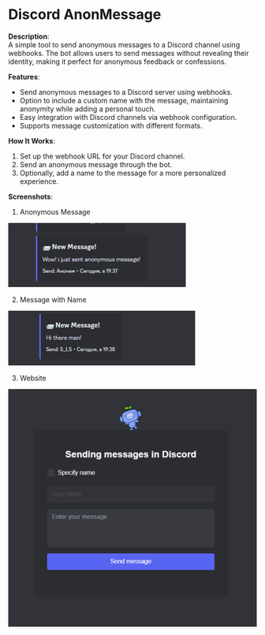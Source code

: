 # Discord AnonMessage

**Description**:  
A simple tool to send anonymous messages to a Discord channel using webhooks. The bot allows users to send messages without revealing their identity, making it perfect for anonymous feedback or confessions.

**Features**:  
- Send anonymous messages to a Discord server using webhooks.  
- Option to include a custom name with the message, maintaining anonymity while adding a personal touch.  
- Easy integration with Discord channels via webhook configuration.  
- Supports message customization with different formats.

**How It Works**:  
1. Set up the webhook URL for your Discord channel.  
2. Send an anonymous message through the bot.  
3. Optionally, add a name to the message for a more personalized experience.

**Screenshots**:  

1. Anonymous Message
<img src="./img/Anonim.png" alt="Anonymous Message Preview">

2. Message with Name
<img src="./img/NoAnonim.png" alt="Message with Name Preview">

3. Website
<img src="./img/WebSiteLook.png" alt="Website">

